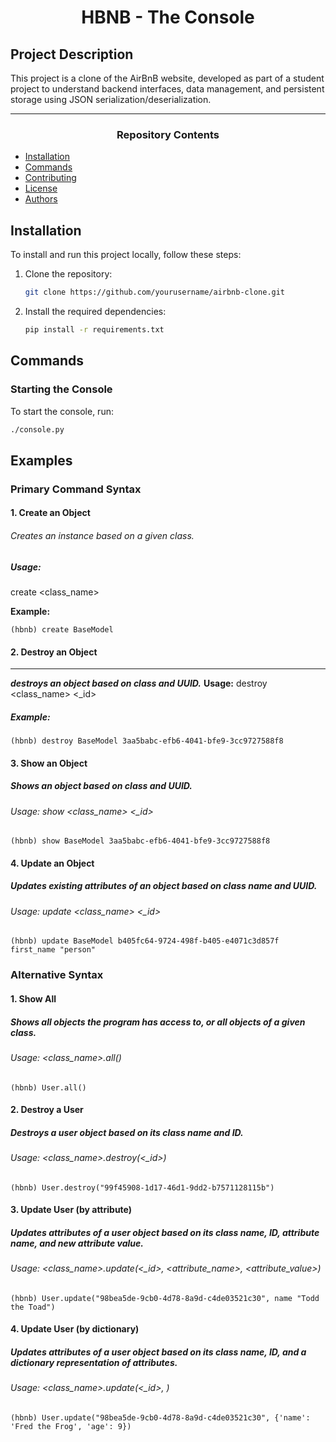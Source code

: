 <center> <h1>HBNB - The Console</h1> </center>

## Project Description
This project is a clone of the AirBnB website, developed as part of a student project to understand backend interfaces, data management, and persistent storage using JSON serialization/deserialization.

---

<center><h3>Repository Contents</h3> </center>

- [Installation](#installation)
- [Commands](#commands)
- [Contributing](#contributing)
- [License](#license)
- [Authors](#authors)

## Installation
To install and run this project locally, follow these steps:
1. Clone the repository:
    ```bash
    git clone https://github.com/yourusername/airbnb-clone.git
    ```
2. Install the required dependencies:
    ```bash
    pip install -r requirements.txt
    ```
## Commands

### Starting the Console
To start the console, run:
```bash
./console.py
```

## Examples

### Primary Command Syntax

#### 1. Create an Object 
###### Creates an instance based on a given class.

##### **Usage:**
create <class_name>

**Example:** 
```
(hbnb) create BaseModel
```
#### 2. Destroy an Object
---
***destroys an object based on class and UUID.***
**Usage:** destroy <class_name> <_id>
##### Example:
```
(hbnb) destroy BaseModel 3aa5babc-efb6-4041-bfe9-3cc9727588f8
```

#### 3. Show an Object 
##### Shows an object based on class and UUID.
###### Usage: show <class_name> <_id>    
```
(hbnb) show BaseModel 3aa5babc-efb6-4041-bfe9-3cc9727588f8
```
#### 4. Update an Object   
##### Updates existing attributes of an object based on class name and UUID.
###### Usage: update <class_name> <_id>    
```
(hbnb) update BaseModel b405fc64-9724-498f-b405-e4071c3d857f first_name "person"
```

### Alternative Syntax

#### 1. Show All 
##### Shows all objects the program has access to, or all objects of a given class.
###### Usage:  <class_name>.all()        
```
(hbnb) User.all()
```
#### 2. Destroy a User 
##### Destroys a user object based on its class name and ID.
###### Usage: <class_name>.destroy(<_id>)        
```
(hbnb) User.destroy("99f45908-1d17-46d1-9dd2-b7571128115b")
```
#### 3. Update User (by attribute)
##### Updates attributes of a user object based on its class name, ID, attribute name, and new attribute value.
###### Usage: <class_name>.update(<_id>, <attribute_name>, <attribute_value>)        
```
(hbnb) User.update("98bea5de-9cb0-4d78-8a9d-c4de03521c30", name "Todd the Toad")
```
#### 4. Update User (by dictionary) 
##### Updates attributes of a user object based on its class name, ID, and a dictionary representation of attributes.
###### Usage: <class_name>.update(<_id>, <dictionary>)        
```
(hbnb) User.update("98bea5de-9cb0-4d78-8a9d-c4de03521c30", {'name': 'Fred the Frog', 'age': 9})
```